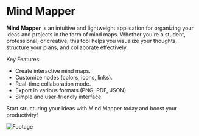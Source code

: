# Mind Mapper

**Mind Mapper** is an intuitive and lightweight application for organizing your ideas and projects in the form of mind maps. Whether you're a student, professional, or creative, this tool helps you visualize your thoughts, structure your plans, and collaborate effectively.

Key Features:
  - Create interactive mind maps.
  - Customize nodes (colors, icons, links).
  - Real-time collaboration mode.
  - Export in various formats (PNG, PDF, JSON).
  - Simple and user-friendly interface.

Start structuring your ideas with Mind Mapper today and boost your productivity!


![Footage](https://github.com/user-attachments/assets/d6d85204-9a27-4fba-93b9-2eb280f63f73)

